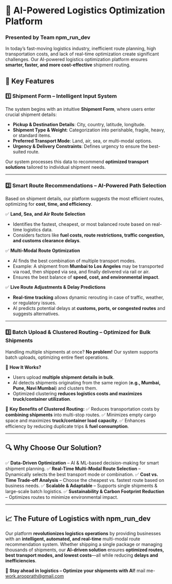 # 🚀 AI-Powered Logistics Optimization Platform

### Presented by **Team npm_run_dev**

In today’s fast-moving logistics industry, inefficient route planning, high transportation costs, and lack of real-time optimization create significant challenges. Our AI-powered logistics optimization platform ensures **smarter, faster, and more cost-effective** shipment routing. 

## 🌟 Key Features

### 1️⃣ Shipment Form – Intelligent Input System
The system begins with an intuitive **Shipment Form**, where users enter crucial shipment details:

- **Pickup & Destination Details**: City, country, latitude, longitude.
- **Shipment Type & Weight**: Categorization into perishable, fragile, heavy, or standard items.
- **Preferred Transport Mode**: Land, air, sea, or multi-modal options.
- **Urgency & Delivery Constraints**: Defines urgency to ensure the best-suited route.

Our system processes this data to recommend **optimized transport solutions** tailored to individual shipment needs.

---

### 2️⃣ Smart Route Recommendations – AI-Powered Path Selection
Based on shipment details, our platform suggests the most efficient routes, optimizing for **cost, time, and efficiency**.

✅ **Land, Sea, and Air Route Selection**
- Identifies the fastest, cheapest, or most balanced route based on real-time logistics data.
- Considers factors like **fuel costs, route restrictions, traffic congestion, and customs clearance delays**.

✅ **Multi-Modal Route Optimization**
- AI finds the best combination of multiple transport modes.
- Example: A shipment from **Mumbai to Los Angeles** may be transported via road, then shipped via sea, and finally delivered via rail or air.
- Ensures the best balance of **speed, cost, and environmental impact**.

✅ **Live Route Adjustments & Delay Predictions**
- **Real-time tracking** allows dynamic rerouting in case of traffic, weather, or regulatory issues.
- AI predicts potential delays at **customs, ports, or congested routes** and suggests alternatives.

---

### 3️⃣ Batch Upload & Clustered Routing – Optimized for Bulk Shipments
Handling multiple shipments at once? **No problem!** Our system supports batch uploads, optimizing entire fleet operations.

🔹 **How It Works?**
- Users upload **multiple shipment details in bulk**.
- AI detects shipments originating from the same region (**e.g., Mumbai, Pune, Navi Mumbai**) and clusters them.
- Optimized clustering **reduces logistics costs and maximizes truck/container utilization**.

🔹 **Key Benefits of Clustered Routing:**
✅ Reduces transportation costs by **combining shipments** into multi-stop routes.
✅ Minimizes empty cargo space and maximizes **truck/container load capacity**.
✅ Enhances efficiency by reducing duplicate trips & **fuel consumption**.

---

## 🔍 Why Choose Our Solution?
✅ **Data-Driven Optimization** – AI & ML-based decision-making for smart shipment planning.
✅ **Real-Time Multi-Modal Route Selection** – Dynamically selects the best transport mode or combination.
✅ **Cost vs. Time Trade-off Analysis** – Choose the cheapest vs. fastest route based on business needs.
✅ **Scalable & Adaptable** – Supports single shipments & large-scale batch logistics.
✅ **Sustainability & Carbon Footprint Reduction** – Optimizes routes to minimize environmental impact.

---

## 📈 The Future of Logistics with **npm_run_dev**
Our platform **revolutionizes logistics operations** by providing businesses with an **intelligent, automated, and real-time** multi-modal route recommendation system. Whether shipping a single package or managing thousands of shipments, our **AI-driven solution** ensures **optimized routes, best transport modes, and lowest costs**—all while reducing **delays and inefficiencies**.

📌 **Stay ahead in logistics – Optimize your shipments with AI!**
mail me- work.arooprath@gmail.com
